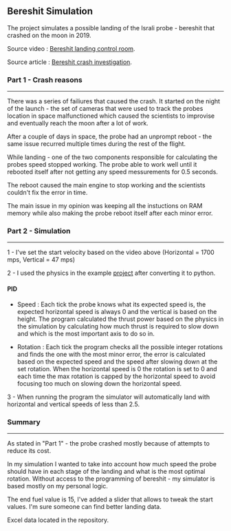 ## Bereshit Simulation

The project simulates a possible landing of the Israli probe - bereshit that crashed on the moon in 2019.

Source video : [Bereshit landing control room](https://www.youtube.com/watch?v=HMdUcchBYRA&t=1612s).

Source article : [Bereshit crash investigation](https://www.ynet.co.il/articles/0,7340,L-5681547,00.html).

### Part 1 - Crash reasons
___
There was a series of failiures that caused the crash. It started on the night of the launch - the set of cameras that 
were used to track the probes location in space malfunctioned which caused the scientists to improvise and eventually reach the moon after a lot of work.

After a couple of days in space, the probe had an unprompt reboot - the same issue recurred multiple times during the rest of the flight.

While landing - one of the two components responsible for calculating the probes speed stopped working. The probe able to work well until it
rebooted itself after not getting any speed messurements for 0.5 seconds. 

The reboot caused the main engine to stop working and the scientists couldn't fix the error in time.

The main issue in my opinion was keeping all the instuctions on RAM memory while also making the probe reboot itself after each minor error.


### Part 2 - Simulation 
___
1 - I've set the start velocity based on the video above (Horizontal = 1700 mps, Vertical = 47 mps)

2 - I used the physics in the example [project](https://drive.google.com/file/d/1KAnYc7W2aVcX9aZFkI-PQbzQgdgBw4-A/view?usp=sharing) after converting it to python.

#### PID
- Speed : Each tick the probe knows what its expected speed is, the expected horizontal speed is always 0 and the vertical is based on the height. The program calculated the thrust power based on the physics in the simulation by calculating how much thrust is required to slow down and which is the most important axis to do so in.    

- Rotation : Each tick the program checks all the possible integer rotations and finds the one with the most minor error, the error is calculated based on the expected speed and the speed after slowing down at the set rotation. When the horizontal speed is 0 the rotation is set to 0 and each time the max rotation is capped by the horizontal speed to avoid focusing too much on slowing down the horizontal speed.

3 - When running the program the simulator will automatically land with horizontal and vertical speeds of less than 2.5.

### Summary
___
As stated in "Part 1" - the probe crashed mostly because of attempts to reduce its cost. 

In my simulation I wanted to take into account how much speed the probe should have in each stage of the landing and what is the most optimal rotation. Without access to
the programming of bereshit - my simulator is based mostly on my personal logic.

The end fuel value is 15, I've added a slider that allows to tweak the start values. I'm sure someone can find better landing data.

Excel data located in the repository.